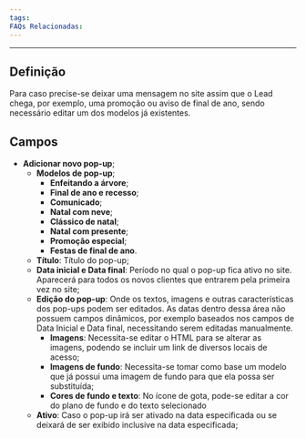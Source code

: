 ```yaml
---
tags:
FAQs Relacionadas:
---
```

---
## Definição

Para caso precise-se deixar uma mensagem no site assim que o Lead chega, por exemplo, uma promoção ou aviso de final de ano, sendo necessário editar um dos modelos já existentes.

## Campos

- **Adicionar novo pop-up**;
	- **Modelos de pop-up**;
		- **Enfeitando a árvore**;
		- **Final de ano e recesso**;
		- **Comunicado**;
		- **Natal com neve**;
		- **Clássico de natal**;
		- **Natal com presente**;
		- **Promoção especial**;
		- **Festas de final de ano**.
	- **Título**: Título do pop-up;
	- **Data inicial e Data final**: Período no qual o pop-up fica ativo no site. Aparecerá para todos os novos clientes que entrarem pela primeira vez no site;
	- **Edição do pop-up**: Onde os textos, imagens e outras características dos pop-ups podem ser editados. As datas dentro dessa área não possuem campos dinâmicos, por exemplo baseados nos campos de Data Inicial e Data final, necessitando serem editadas manualmente.
		- **Imagens**: Necessita-se editar o HTML para se alterar as imagens, podendo se incluir um link de diversos locais de acesso;
		- **Imagens de fundo**: Necessita-se tomar como base um modelo que já possui uma imagem de fundo para que ela possa ser substituída;
		- **Cores de fundo e texto**: No ícone de gota, pode-se editar a cor do plano de fundo e do texto selecionado
	- **Ativo**: Caso o pop-up irá ser ativado na data especificada ou se deixará de ser exibido inclusive na data especificada;